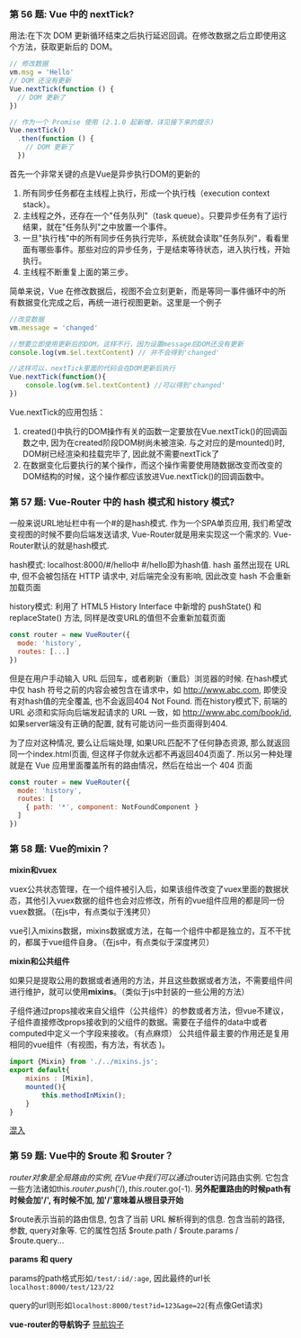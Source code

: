 ### 第 56 题: Vue 中的 nextTick?

用法:在下次 DOM 更新循环结束之后执行延迟回调。在修改数据之后立即使用这个方法，获取更新后的 DOM。
```JavaScript
// 修改数据
vm.msg = 'Hello'
// DOM 还没有更新
Vue.nextTick(function () {
  // DOM 更新了
})

// 作为一个 Promise 使用 (2.1.0 起新增，详见接下来的提示)
Vue.nextTick()
  .then(function () {
    // DOM 更新了
  })
```

首先一个非常关键的点是Vue是异步执行DOM的更新的
1. 所有同步任务都在主线程上执行，形成一个执行栈（execution context stack）。
2. 主线程之外，还存在一个"任务队列"（task queue）。只要异步任务有了运行结果，就在"任务队列"之中放置一个事件。
3. 一旦"执行栈"中的所有同步任务执行完毕，系统就会读取"任务队列"，看看里面有哪些事件。那些对应的异步任务，于是结束等待状态，进入执行栈，开始执行。
4. 主线程不断重复上面的第三步。


简单来说，Vue 在修改数据后，视图不会立刻更新，而是等同一事件循环中的所有数据变化完成之后，再统一进行视图更新。这里是一个例子

```JavaScript
//改变数据
vm.message = 'changed'

//想要立即使用更新后的DOM。这样不行，因为设置message后DOM还没有更新
console.log(vm.$el.textContent) // 并不会得到'changed'

//这样可以，nextTick里面的代码会在DOM更新后执行
Vue.nextTick(function(){
    console.log(vm.$el.textContent) //可以得到'changed'
})

```

Vue.nextTick的应用包括：
1. created()中执行的DOM操作有关的函数一定要放在Vue.nextTick()的回调函数之中, 因为在created阶段DOM树尚未被渲染. 与之对应的是mounted()时, DOM树已经渲染和挂载完毕了, 因此就不需要nextTick了
2. 在数据变化后要执行的某个操作，而这个操作需要使用随数据改变而改变的DOM结构的时候，这个操作都应该放进Vue.nextTick()的回调函数中。


### 第 57 题: Vue-Router 中的 hash 模式和 history 模式?

一般来说URL地址栏中有一个#的是hash模式. 作为一个SPA单页应用, 我们希望改变视图的时候不要向后端发送请求, Vue-Router就是用来实现这一个需求的. Vue-Router默认的就是hash模式.

hash模式: localhost:8000/#/hello中 #/hello即为hash值. hash 虽然出现在 URL 中, 但不会被包括在 HTTP 请求中, 对后端完全没有影响, 因此改变 hash 不会重新加载页面

history模式: 利用了 HTML5 History Interface 中新增的 pushState() 和 replaceState() 方法, 同样是改变URL的值但不会重新加载页面

```JavaScript
const router = new VueRouter({
  mode: 'history',
  routes: [...]
})
```

但是在用户手动输入 URL 后回车，或者刷新（重启）浏览器的时候. 在hash模式中仅 hash 符号之前的内容会被包含在请求中，如 http://www.abc.com, 即使没有对hash值的完全覆盖, 也不会返回404 Not Found. 而在history模式下, 前端的 URL 必须和实际向后端发起请求的 URL 一致，如 http://www.abc.com/book/id, 如果server端没有正确的配置, 就有可能访问一些页面得到404. 

为了应对这种情况, 要么让后端处理, 如果URL匹配不了任何静态资源, 那么就返回同一个index.html页面, 但这样子你就永远都不再返回404页面了. 所以另一种处理就是在 Vue 应用里面覆盖所有的路由情况，然后在给出一个 404 页面
```JavaScript
const router = new VueRouter({
  mode: 'history',
  routes: [
    { path: '*', component: NotFoundComponent }
  ]
})

```


### 第 58 题: Vue的mixin？

**mixin和vuex**

vuex公共状态管理，在一个组件被引入后，如果该组件改变了vuex里面的数据状态，其他引入vuex数据的组件也会对应修改，所有的vue组件应用的都是同一份vuex数据。（在js中，有点类似于浅拷贝）

vue引入mixins数据，mixins数据或方法，在每一个组件中都是独立的，互不干扰的，都属于vue组件自身。（在js中，有点类似于深度拷贝）

**mixin和公共组件**

如果只是提取公用的数据或者通用的方法，并且这些数据或者方法，不需要组件间进行维护，就可以使用**mixins**。（类似于js中封装的一些公用的方法）

子组件通过props接收来自父组件（公共组件）的参数或者方法，但vue不建议，子组件直接修改props接收到的父组件的数据。需要在子组件的data中或者computed中定义一个字段来接收。（有点麻烦） 公共组件最主要的作用还是复用相同的vue组件（有视图，有方法，有状态 )。

```Javascript
import {Mixin} from './../mixins.js';
export default{
    mixins : [Mixin],
    mounted(){
        this.methodInMixin();
    }
}
```
[混入](https://cn.vuejs.org/v2/guide/mixins.html)



### 第 59 题: Vue中的 $route 和 $router？

$router对象是全局路由的实例, 在Vue中我们可以通过$router访问路由实例. 它包含一些方法诸如this.$router.push('/), this.$router.go(-1). **另外配置路由的时候path有时候会加'/', 有时候不加, 加'/'意味着从根目录开始**

$route表示当前的路由信息, 包含了当前 URL 解析得到的信息. 包含当前的路径, 参数, query对象等. 它的属性包括 $route.path / $route.params / $route.query...

**params 和 query**

params的path格式形如`/test/:id/:age`, 因此最终的url长`localhost:8000/test/123/22`

query的url则形如`localhost:8000/test?id=123&age=22`(有点像Get请求)

**vue-router的导航钩子**  [导航钩子](https://router.vuejs.org/zh/guide/advanced/navigation-guards.html#%E5%85%A8%E5%B1%80%E5%89%8D%E7%BD%AE%E5%AE%88%E5%8D%AB)



